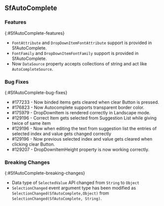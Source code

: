## SfAutoComplete

### Features
{:#SfAutoComplete-features} 

* `FontAttribute` and `DropDownItemFontAttribute` support is provided in SfAutoComplete.
* `FontFamily` and `DropDownItemFontFamily` support is provided in SfAutoComplete.
*  Now `DataSource` property accepts collections of string and act like `AutoCompleteSource`.

### Bug Fixes
{:#SfAutoComplete-bug-fixes} 

* \#177233 - Now binded items gets cleared when clear Button is pressed.
* \#176823 - Now Autocomplete supports transparent border color.
* \#175979 - DropDownItem is rendered correctly in Landscape mode.
* \#129196 - Correct Item gets selected from Suggestion List while giving twice of same item
* \#129196 - Now when editing the text from suggestion list the entries of selected index and value gets changed correctly
* \#129196 - Now previous selected index and value gets cleared when clicking clear Button.
* \#129207 - DropDownItemHeight property is now working correctly.

### Breaking Changes
{:#SfAutoComplete-breaking-changes}

* Data type of `SelectedValue` API changed from `String` to `Object`
* `SelectionChanged` event argument type has been modified as 
 `SelectionChanged(SfAutoComplete,Object)` from `SelectionChanged(SfAutoComplete, String)`.


 





